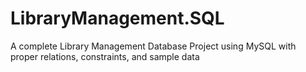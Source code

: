 # LibraryManagement.SQL
A complete Library Management Database Project using MySQL with proper relations, constraints, and sample data
